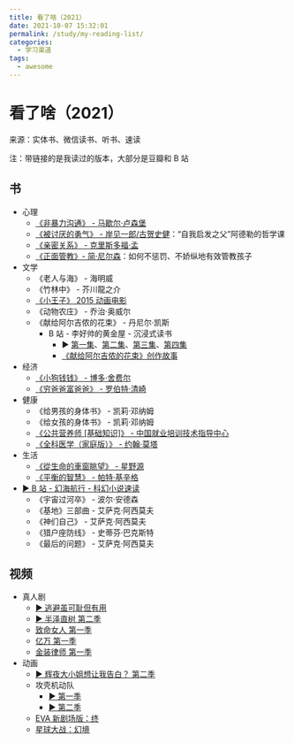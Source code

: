 ```yaml
---
title: 看了啥（2021）
date: 2021-10-07 15:32:01
permalink: /study/my-reading-list/
categories:
  - 学习渠道
tags:
  - awesome
---
```


# 看了啥（2021）

来源：实体书、微信读书、听书、速读

注：带链接的是我读过的版本，大部分是豆瓣和 B 站

## 书

- 心理
  - [《非暴力沟通》 - 马歇尔·卢森堡](https://book.douban.com/subject/3533221/)
  - [《被讨厌的勇气》 - 岸见一郎/古贺史健](https://book.douban.com/subject/26369699/)：“自我启发之父”阿德勒的哲学课
  - [《亲密关系》 - 克里斯多福·孟](https://book.douban.com/subject/26363229/)
  - [《正面管教》- 简·尼尔森](https://book.douban.com/subject/3420606/)：如何不惩罚、不娇纵地有效管教孩子
- 文学
  - 《老人与海》 - 海明威
  - 《竹林中》 - 芥川龍之介
  - [《小王子》 2015 动画电影](https://movie.douban.com/subject/20645098/)
  - 《动物农庄》 - 乔治·奥威尔
  - 《献给阿尔吉侬的花束》 - 丹尼尔·凯斯
    - B 站 - 李好帅的黄金屋 - 沉浸式读书
      - ▶️ [第一集](https://www.bilibili.com/video/BV1mL411b7ek)、[第二集](https://www.bilibili.com/video/BV1Yy4y1G7Ea)、[第三集](https://www.bilibili.com/video/BV1Mg411V7Xg)、[第四集](https://www.bilibili.com/video/BV1bQ4y1a7Es)
      - [《献给阿尔吉侬的花束》创作故事](https://www.bilibili.com/read/cv13023094)
- 经济
  - [《小狗钱钱》 - 博多·舍费尔](https://book.douban.com/subject/35295592/)
  - [《穷爸爸富爸爸》 - 罗伯特·清崎](https://book.douban.com/subject/27153484/)
- 健康
  - 《给男孩的身体书》 - 凯莉·邓纳姆
  - 《给女孩的身体书》 - 凯莉·邓纳姆
  - [《公共营养师 [基础知识]》 - 中国就业培训技术指导中心](https://book.douban.com/subject/20493950/)
  - [《全科医学（家庭版）》 - 约翰·莫塔](https://book.douban.com/subject/34986173/)
- 生活
  - [《從生命的車窗眺望》 - 星野源](https://book.douban.com/subject/27045708/)
  - [《平衡的智慧》 - 帕特·基辛格](https://book.douban.com/subject/1283295/)
- [▶️ B 站 - 幻海航行 - 科幻小说速读](https://space.bilibili.com/193147738)
  - 《宇宙过河卒》 - 波尔·安德森
  - 《基地》三部曲 - 艾萨克·阿西莫夫
  - 《神们自己》 - 艾萨克·阿西莫夫
  - 《猎户座防线》 - 史蒂芬·巴克斯特
  - 《最后的问题》 - 艾萨克·阿西莫夫

## 视频

- 真人剧
  - [▶️ 逃避虽可耻但有用](https://www.bilibili.com/bangumi/play/ss25365/)
  - [▶️ 半泽直树 第二季](https://www.bilibili.com/bangumi/play/ss35110/)
  - [致命女人 第一季](https://movie.douban.com/subject/30401122/)
  - [亿万 第一季](https://movie.douban.com/subject/26200198/)
  - [金装律师 第一季](https://movie.douban.com/subject/4842285/)
- 动画
  - [▶️ 辉夜大小姐想让我告白？ 第二季](https://www.bilibili.com/bangumi/play/ss32982/)
  - 攻壳机动队
    - [▶️ 第一季](https://www.bilibili.com/bangumi/play/ss1564/)
    - [▶️ 第二季](https://www.bilibili.com/bangumi/play/ss1565/)
  - [EVA 新剧场版：终](https://movie.douban.com/subject/10428501/)
  - [星球大战：幻境](https://movie.douban.com/subject/35284557/)
